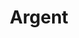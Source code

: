 ---
title: "Argent"
summary: "Argent were an English rock band founded in 1969 by keyboardist Rod Argent, formerly of the Zombies. They had three UK top 40 singles: \"Hold Your Head Up\", which reached number five and spent 12 weeks on the chart, \"Tragedy\" , and \"God Gave Rock and Roll to You\" . Two of their albums charted in the UK: All Together Now, which peaked at number 13 in 1972, and In Deep, which spent one week at number 49 in 1973."
image: "argent.jpg"
apple_music_artist_url: "None"
wikipedia_url: "https://en.wikipedia.org/wiki/Argent_(band)"
---